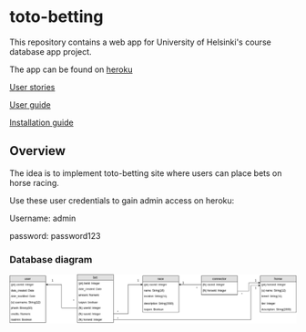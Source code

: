 # toto-betting
This repository contains a web app for University of Helsinki's course database app project.

The app can be found on [heroku](https://toto-betting.herokuapp.com/)

[User stories](documentation/docs.md)

[User guide](/documentation/userguide.md)

[Installation guide](/documentation/installguide.md)

## Overview
The idea is to implement toto-betting site where users can place 
bets on horse racing. 

Use these user credentials to gain admin access on heroku:

Username: admin

password: password123

### Database diagram

![](documentation/Totogram.png)
